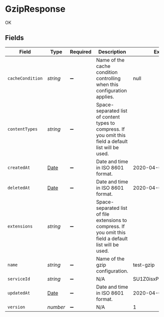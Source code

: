 # GzipResponse

OK


## Fields

| Field                                                                                                    | Type                                                                                                     | Required                                                                                                 | Description                                                                                              | Example                                                                                                  |
| -------------------------------------------------------------------------------------------------------- | -------------------------------------------------------------------------------------------------------- | -------------------------------------------------------------------------------------------------------- | -------------------------------------------------------------------------------------------------------- | -------------------------------------------------------------------------------------------------------- |
| `cacheCondition`                                                                                         | *string*                                                                                                 | :heavy_minus_sign:                                                                                       | Name of the cache condition controlling when this configuration applies.                                 | null                                                                                                     |
| `contentTypes`                                                                                           | *string*                                                                                                 | :heavy_minus_sign:                                                                                       | Space-separated list of content types to compress. If you omit this field a default list will be used.   |                                                                                                          |
| `createdAt`                                                                                              | [Date](https://developer.mozilla.org/en-US/docs/Web/JavaScript/Reference/Global_Objects/Date)            | :heavy_minus_sign:                                                                                       | Date and time in ISO 8601 format.                                                                        | 2020-04-09T18:14:30Z                                                                                     |
| `deletedAt`                                                                                              | [Date](https://developer.mozilla.org/en-US/docs/Web/JavaScript/Reference/Global_Objects/Date)            | :heavy_minus_sign:                                                                                       | Date and time in ISO 8601 format.                                                                        | 2020-04-09T18:14:30Z                                                                                     |
| `extensions`                                                                                             | *string*                                                                                                 | :heavy_minus_sign:                                                                                       | Space-separated list of file extensions to compress. If you omit this field a default list will be used. |                                                                                                          |
| `name`                                                                                                   | *string*                                                                                                 | :heavy_minus_sign:                                                                                       | Name of the gzip configuration.                                                                          | test-gzip                                                                                                |
| `serviceId`                                                                                              | *string*                                                                                                 | :heavy_minus_sign:                                                                                       | N/A                                                                                                      | SU1Z0isxPaozGVKXdv0eY                                                                                    |
| `updatedAt`                                                                                              | [Date](https://developer.mozilla.org/en-US/docs/Web/JavaScript/Reference/Global_Objects/Date)            | :heavy_minus_sign:                                                                                       | Date and time in ISO 8601 format.                                                                        | 2020-04-09T18:14:30Z                                                                                     |
| `version`                                                                                                | *number*                                                                                                 | :heavy_minus_sign:                                                                                       | N/A                                                                                                      | 1                                                                                                        |